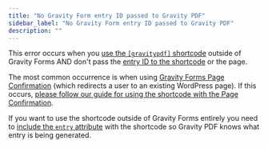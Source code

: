```yaml
---
title: "No Gravity Form entry ID passed to Gravity PDF"
sidebar_label: "No Gravity Form entry ID passed to Gravity PDF"
description: ""
---
```


This error occurs when you [use the `[gravitypdf]` shortcode](shortcodes.md#building-the-shortcode) outside of Gravity Forms AND don't pass the [entry ID to the shortcode](shortcodes.md#entry-attribute) or the page.

The most common occurrence is when using [Gravity Forms Page Confirmation](https://www.gravityhelp.com/documentation/article/configuring-confirmations-in-gravity-forms/#page-confirmations) (which redirects a user to an existing WordPress page). If this occurs, [please follow our guide for using the shortcode with the Page Confirmation](shortcodes.md#page-confirmation).

If you want to use the shortcode outside of Gravity Forms entirely you need to [include the `entry` attribute](shortcodes.md#entry-attribute) with the shortcode so Gravity PDF knows what entry is being generated.